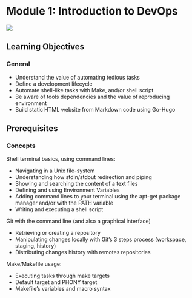 # Module 1: Introduction to DevOps
![](https://www.adimeo.com/hubfs/schema-devops.png)

## Learning Objectives
### General
- Understand the value of automating tedious tasks
- Define a development lifecycle
- Automate shell-like tasks with Make, and/or shell script
- Be aware of tools dependencies and the value of reproducing environment
- Build static HTML website from Markdown code using Go-Hugo


## Prerequisites
### Concepts
Shell terminal basics, using command lines:

- Navigating in a Unix file-system
- Understanding how stdin/stdout redirection and piping
- Showing and searching the content of a text files
- Defining and using Environment Variables
- Adding command lines to your terminal using the apt-get package manager and/or with the PATH variable
- Writing and executing a shell script

Git with the command line (and also a graphical interface)

- Retrieving or creating a repository
- Manipulating changes locally with Git’s 3 steps process (workspace, staging, history)
- Distributing changes history with remotes repositories

Make/Makefile usage:

- Executing tasks through make targets
- Default target and PHONY target
- Makefile’s variables and macro syntax


